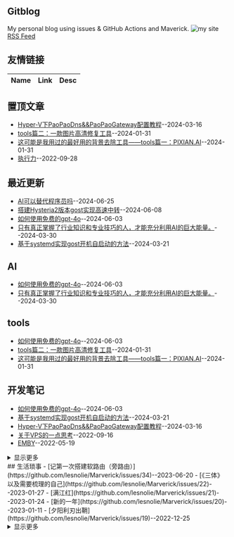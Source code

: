 ## Gitblog
My personal blog using issues & GitHub Actions and Maverick.
![my site](https://blog.ilxyz.cn/logo.jpg)
[RSS Feed](https://raw.githubusercontent.com/lesnolie/Marverick/master/feed.xml)
## 友情链接
| Name | Link | Desc | 
 | ---- | ---- | ---- |
## 置顶文章
- [Hyper-V下PaoPaoDns&&PaoPaoGateway配置教程](https://github.com/lesnolie/Marverick/issues/37)--2024-03-16
- [tools篇二：一款图片高清修复工具](https://github.com/lesnolie/Marverick/issues/36)--2024-01-31
- [这可能是我用过的最好用的背景去除工具——tools篇一：PIXIAN.AI](https://github.com/lesnolie/Marverick/issues/35)--2024-01-31
- [执行力](https://github.com/lesnolie/Marverick/issues/16)--2022-09-28
## 最近更新
- [AI可以替代程序员吗](https://github.com/lesnolie/Marverick/issues/42)--2024-06-25
- [搭建Hysteria2版本gost实现高速中转](https://github.com/lesnolie/Marverick/issues/41)--2024-06-08
- [如何使用免费的gpt-4o](https://github.com/lesnolie/Marverick/issues/40)--2024-06-03
- [只有真正掌握了行业知识和专业技巧的人，才能充分利用AI的巨大能量。](https://github.com/lesnolie/Marverick/issues/39)--2024-03-30
- [基于systemd实现gost开机自启动的方法](https://github.com/lesnolie/Marverick/issues/38)--2024-03-21
## AI
- [如何使用免费的gpt-4o](https://github.com/lesnolie/Marverick/issues/40)--2024-06-03
- [只有真正掌握了行业知识和专业技巧的人，才能充分利用AI的巨大能量。](https://github.com/lesnolie/Marverick/issues/39)--2024-03-30
## tools
- [如何使用免费的gpt-4o](https://github.com/lesnolie/Marverick/issues/40)--2024-06-03
- [tools篇二：一款图片高清修复工具](https://github.com/lesnolie/Marverick/issues/36)--2024-01-31
- [这可能是我用过的最好用的背景去除工具——tools篇一：PIXIAN.AI](https://github.com/lesnolie/Marverick/issues/35)--2024-01-31
## 开发笔记
- [如何使用免费的gpt-4o](https://github.com/lesnolie/Marverick/issues/40)--2024-06-03
- [基于systemd实现gost开机自启动的方法](https://github.com/lesnolie/Marverick/issues/38)--2024-03-21
- [Hyper-V下PaoPaoDns&&PaoPaoGateway配置教程](https://github.com/lesnolie/Marverick/issues/37)--2024-03-16
- [关于VPS的一点思考](https://github.com/lesnolie/Marverick/issues/14)--2022-09-16
- [EMBY](https://github.com/lesnolie/Marverick/issues/8)--2022-05-19
<details><summary>显示更多</summary>
- [我终于弄好了gitblog](https://github.com/lesnolie/Marverick/issues/1)--2022-02-11
</details>
## 生活琐事
- [记第一次搭建软路由（旁路由）](https://github.com/lesnolie/Marverick/issues/34)--2023-06-20
- [《三体》以及需要梳理的自己](https://github.com/lesnolie/Marverick/issues/22)--2023-01-27
- [满江红](https://github.com/lesnolie/Marverick/issues/21)--2023-01-24
- [新的一年](https://github.com/lesnolie/Marverick/issues/20)--2023-01-11
- [夕阳利刃出鞘](https://github.com/lesnolie/Marverick/issues/19)--2022-12-25
<details><summary>显示更多</summary>
- [骄阳](https://github.com/lesnolie/Marverick/issues/18)--2022-12-21
- [似阳](https://github.com/lesnolie/Marverick/issues/17)--2022-12-18
- [执行力](https://github.com/lesnolie/Marverick/issues/16)--2022-09-28
- [9月随笔](https://github.com/lesnolie/Marverick/issues/15)--2022-09-24
- [改变自己才是最好的解药](https://github.com/lesnolie/Marverick/issues/13)--2022-09-02
- [一个谎言需要无数的谎言](https://github.com/lesnolie/Marverick/issues/12)--2022-08-24
- [做饭](https://github.com/lesnolie/Marverick/issues/11)--2022-07-11
- [压力](https://github.com/lesnolie/Marverick/issues/10)--2022-07-11
- [搬去了新的城市](https://github.com/lesnolie/Marverick/issues/9)--2022-06-23
- [外公](https://github.com/lesnolie/Marverick/issues/7)--2022-04-28
- [养一只猫](https://github.com/lesnolie/Marverick/issues/4)--2022-03-23
- [事与愿违](https://github.com/lesnolie/Marverick/issues/3)--2022-03-05
- [2022的二三事（OKR）](https://github.com/lesnolie/Marverick/issues/2)--2022-02-12
</details>
